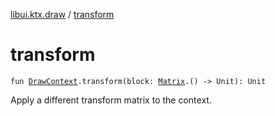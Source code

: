 [libui.ktx.draw](index.md) / [transform](./transform.md)

# transform

`fun `[`DrawContext`](../libui.ktx/-draw-context.md)`.transform(block: `[`Matrix`](-matrix/index.md)`.() -> Unit): Unit`

Apply a different transform matrix to the context.


